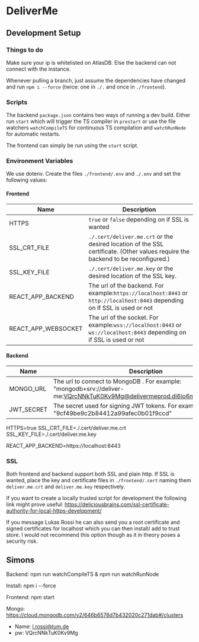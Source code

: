 # DeliverMe

## Development Setup

### Things to do

Make sure your ip is whitelisted on AtlasDB. Else the backend can not connect with the instance.

Whenever pulling a branch, just assume the dependencies have changed and run `npm i --force` (twice: one in `./.` and once in `./frontend`).

### Scripts

The backend `package.json` contains two ways of running a dev build.
Either run `start` which will trigger the TS compiler in `prestart` or
use the file watchers `watchCompileTS` for continuous TS compilation and `watchRunNode`
for automatic restarts.

The frontend can simply be run using the `start` script.

### Environment Variables

We use dotenv. Create the files `./frontend/.env` and  `./.env` and set the following values:

#### Frontend

| Name                | Description                                                                                                                     |
|---------------------|---------------------------------------------------------------------------------------------------------------------------------|
| HTTPS               | `true` or `false` depending on if SSL is wanted                                                                                 |
| SSL_CRT_FILE        | `./.cert/deliver.me.crt` or the desired location of the SSL certificate. (Other values require the backend to be reconfigured.) |
| SSL_KEY_FILE        | `./.cert/deliver.me.key` or the desired location of the SSL key.                                                                |
| REACT_APP_BACKEND   | The url of the backend. For example:`https://localhost:8443` or `http://localhost:8443` depending on if SSL is used or not      |
| REACT_APP_WEBSOCKET | The url of the socket. For example:`wss://localhost:8443` or `ws://localhost:8443` depending on if SSL is used or not           |

#### Backend

| Name       | Description                                                                                                                 |
| ---------- | --------------------------------------------------------------------------------------------------------------------------- |
| MONGO_URL  | The url to connect to MongoDB . For example: "mongodb+srv://deliver-me:VQrcNNkTuK0Kv9Mg@delivermeprod.di6io6m.mongodb.net/" |
| JWT_SECRET | The secret used for signing JWT tokens. For example: "9cf49be9c2b84412a99afec0b01f9ccd"                                     |

HTTPS=true
SSL_CRT_FILE=./.cert/deliver.me.crt
SSL_KEY_FILE=./.cert/deliver.me.key

REACT_APP_BACKEND=https://localhost:8443

### SSL

Both frontend and backend support both SSL and plain http.
If SSL is wanted, place the key and certificate files in `./frontend/.cert` naming them
`deliver.me.crt` and `deliver.me.key` respectively.

If you want to create a locally trusted script for development the following link might prove useful:
https://deliciousbrains.com/ssl-certificate-authority-for-local-https-development/

If you message Lukas Rossi he can also send you a root certificate and signed certificates for localhost which you can then install/ add to trust store.
I would not recommend this option though as it in theory poses a security risk.

## Simons

Backend: npm run watchCompileTS & npm run watchRunNode

Install: npm i --force

Frontend: npm start

Mongo: https://cloud.mongodb.com/v2/646b6578d7b432020c271dab#/clusters

- Name: l.rossi@tum.de
- pw: VQrcNNkTuK0Kv9Mg

